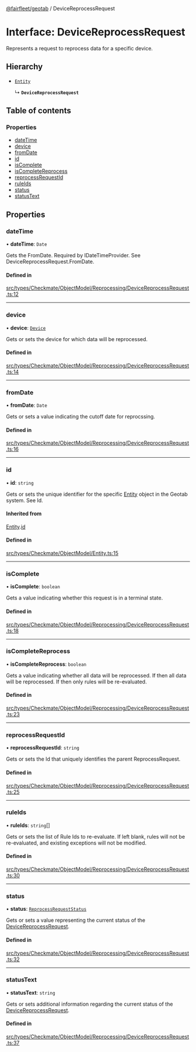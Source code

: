 [@fairfleet/geotab](../README.md) / DeviceReprocessRequest

# Interface: DeviceReprocessRequest

Represents a request to reprocess data for a specific device.

## Hierarchy

- [`Entity`](Entity.md)

  ↳ **`DeviceReprocessRequest`**

## Table of contents

### Properties

- [dateTime](DeviceReprocessRequest.md#datetime)
- [device](DeviceReprocessRequest.md#device)
- [fromDate](DeviceReprocessRequest.md#fromdate)
- [id](DeviceReprocessRequest.md#id)
- [isComplete](DeviceReprocessRequest.md#iscomplete)
- [isCompleteReprocess](DeviceReprocessRequest.md#iscompletereprocess)
- [reprocessRequestId](DeviceReprocessRequest.md#reprocessrequestid)
- [ruleIds](DeviceReprocessRequest.md#ruleids)
- [status](DeviceReprocessRequest.md#status)
- [statusText](DeviceReprocessRequest.md#statustext)

## Properties

### dateTime

• **dateTime**: `Date`

Gets the FromDate. Required by IDateTimeProvider. See DeviceReprocessRequest.FromDate.

#### Defined in

[src/types/Checkmate/ObjectModel/Reprocessing/DeviceReprocessRequest.ts:12](https://github.com/fairfleet/geotab/blob/b682f10/src/types/Checkmate/ObjectModel/Reprocessing/DeviceReprocessRequest.ts#L12)

___

### device

• **device**: [`Device`](Device.md)

Gets or sets the device for which data will be reprocessed.

#### Defined in

[src/types/Checkmate/ObjectModel/Reprocessing/DeviceReprocessRequest.ts:14](https://github.com/fairfleet/geotab/blob/b682f10/src/types/Checkmate/ObjectModel/Reprocessing/DeviceReprocessRequest.ts#L14)

___

### fromDate

• **fromDate**: `Date`

Gets or sets a value indicating the cutoff date for reprocssing.

#### Defined in

[src/types/Checkmate/ObjectModel/Reprocessing/DeviceReprocessRequest.ts:16](https://github.com/fairfleet/geotab/blob/b682f10/src/types/Checkmate/ObjectModel/Reprocessing/DeviceReprocessRequest.ts#L16)

___

### id

• **id**: `string`

Gets or sets the unique identifier for the specific [Entity](Entity.md) object in the Geotab system. See Id.

#### Inherited from

[Entity](Entity.md).[id](Entity.md#id)

#### Defined in

[src/types/Checkmate/ObjectModel/Entity.ts:15](https://github.com/fairfleet/geotab/blob/b682f10/src/types/Checkmate/ObjectModel/Entity.ts#L15)

___

### isComplete

• **isComplete**: `boolean`

Gets a value indicating whether this request is in a terminal state.

#### Defined in

[src/types/Checkmate/ObjectModel/Reprocessing/DeviceReprocessRequest.ts:18](https://github.com/fairfleet/geotab/blob/b682f10/src/types/Checkmate/ObjectModel/Reprocessing/DeviceReprocessRequest.ts#L18)

___

### isCompleteReprocess

• **isCompleteReprocess**: `boolean`

Gets a value indicating whether all data will be reprocessed. If   then all data will
 be reprocessed. If   then only rules will be re-evaluated.

#### Defined in

[src/types/Checkmate/ObjectModel/Reprocessing/DeviceReprocessRequest.ts:23](https://github.com/fairfleet/geotab/blob/b682f10/src/types/Checkmate/ObjectModel/Reprocessing/DeviceReprocessRequest.ts#L23)

___

### reprocessRequestId

• **reprocessRequestId**: `string`

Gets or sets the Id that uniquely identifies the parent ReprocessRequest.

#### Defined in

[src/types/Checkmate/ObjectModel/Reprocessing/DeviceReprocessRequest.ts:25](https://github.com/fairfleet/geotab/blob/b682f10/src/types/Checkmate/ObjectModel/Reprocessing/DeviceReprocessRequest.ts#L25)

___

### ruleIds

• **ruleIds**: `string`[]

Gets or sets the list of Rule Ids to re-evaluate. If left blank, rules will not be re-evaluated, and
 existing exceptions will not be modified.

#### Defined in

[src/types/Checkmate/ObjectModel/Reprocessing/DeviceReprocessRequest.ts:30](https://github.com/fairfleet/geotab/blob/b682f10/src/types/Checkmate/ObjectModel/Reprocessing/DeviceReprocessRequest.ts#L30)

___

### status

• **status**: [`ReprocessRequestStatus`](../README.md#reprocessrequeststatus)

Gets or sets a value representing the current status of the [DeviceReprocessRequest](DeviceReprocessRequest.md).

#### Defined in

[src/types/Checkmate/ObjectModel/Reprocessing/DeviceReprocessRequest.ts:32](https://github.com/fairfleet/geotab/blob/b682f10/src/types/Checkmate/ObjectModel/Reprocessing/DeviceReprocessRequest.ts#L32)

___

### statusText

• **statusText**: `string`

Gets or sets additional information regarding the current status of the
 [DeviceReprocessRequest](DeviceReprocessRequest.md).

#### Defined in

[src/types/Checkmate/ObjectModel/Reprocessing/DeviceReprocessRequest.ts:37](https://github.com/fairfleet/geotab/blob/b682f10/src/types/Checkmate/ObjectModel/Reprocessing/DeviceReprocessRequest.ts#L37)
